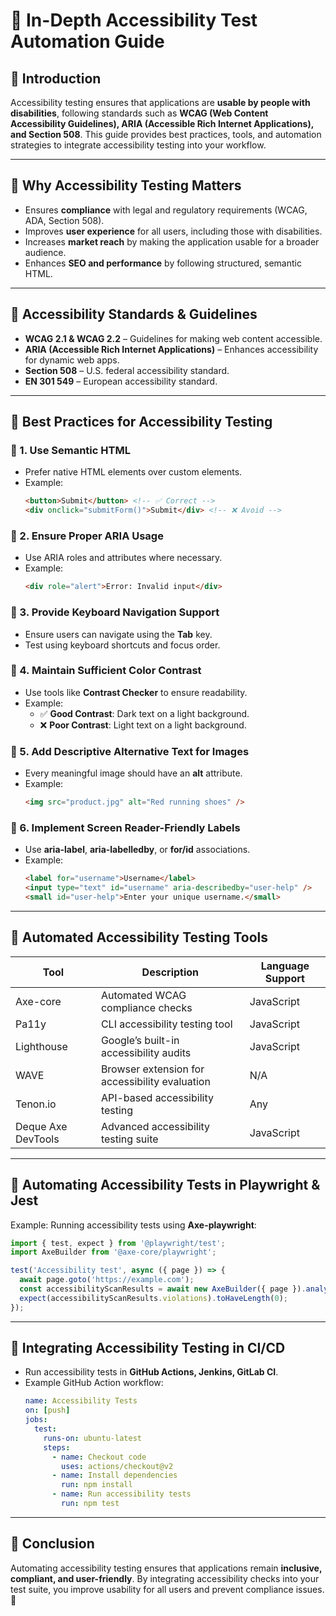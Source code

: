 # 📌 In-Depth Accessibility Test Automation Guide

## 🚀 Introduction
Accessibility testing ensures that applications are **usable by people with disabilities**, following standards such as **WCAG (Web Content Accessibility Guidelines), ARIA (Accessible Rich Internet Applications), and Section 508**. This guide provides best practices, tools, and automation strategies to integrate accessibility testing into your workflow.

---

## 📌 Why Accessibility Testing Matters

- Ensures **compliance** with legal and regulatory requirements (WCAG, ADA, Section 508).
- Improves **user experience** for all users, including those with disabilities.
- Increases **market reach** by making the application usable for a broader audience.
- Enhances **SEO and performance** by following structured, semantic HTML.

---

## 📌 Accessibility Standards & Guidelines

- **WCAG 2.1 & WCAG 2.2** – Guidelines for making web content accessible.
- **ARIA (Accessible Rich Internet Applications)** – Enhances accessibility for dynamic web apps.
- **Section 508** – U.S. federal accessibility standard.
- **EN 301 549** – European accessibility standard.

---

## 📌 Best Practices for Accessibility Testing

### 🔹 1. Use Semantic HTML
- Prefer native HTML elements over custom elements.
- Example:
  ```html
  <button>Submit</button> <!-- ✅ Correct -->
  <div onclick="submitForm()">Submit</div> <!-- ❌ Avoid -->
  ```

### 🔹 2. Ensure Proper ARIA Usage
- Use ARIA roles and attributes where necessary.
- Example:
  ```html
  <div role="alert">Error: Invalid input</div>
  ```

### 🔹 3. Provide Keyboard Navigation Support
- Ensure users can navigate using the **Tab** key.
- Test using keyboard shortcuts and focus order.

### 🔹 4. Maintain Sufficient Color Contrast
- Use tools like **Contrast Checker** to ensure readability.
- Example:
  - ✅ **Good Contrast**: Dark text on a light background.
  - ❌ **Poor Contrast**: Light text on a light background.

### 🔹 5. Add Descriptive Alternative Text for Images
- Every meaningful image should have an **alt** attribute.
- Example:
  ```html
  <img src="product.jpg" alt="Red running shoes" />
  ```

### 🔹 6. Implement Screen Reader-Friendly Labels
- Use **aria-label**, **aria-labelledby**, or **for/id** associations.
- Example:
  ```html
  <label for="username">Username</label>
  <input type="text" id="username" aria-describedby="user-help" />
  <small id="user-help">Enter your unique username.</small>
  ```

---

## 📌 Automated Accessibility Testing Tools

| Tool            | Description                               | Language Support |
|----------------|--------------------------------|-----------------|
| Axe-core       | Automated WCAG compliance checks | JavaScript |
| Pa11y         | CLI accessibility testing tool  | JavaScript |
| Lighthouse    | Google’s built-in accessibility audits | JavaScript |
| WAVE           | Browser extension for accessibility evaluation | N/A |
| Tenon.io       | API-based accessibility testing | Any |
| Deque Axe DevTools | Advanced accessibility testing suite | JavaScript |

---

## 📌 Automating Accessibility Tests in Playwright & Jest

Example: Running accessibility tests using **Axe-playwright**:

```typescript
import { test, expect } from '@playwright/test';
import AxeBuilder from '@axe-core/playwright';

test('Accessibility test', async ({ page }) => {
  await page.goto('https://example.com');
  const accessibilityScanResults = await new AxeBuilder({ page }).analyze();
  expect(accessibilityScanResults.violations).toHaveLength(0);
});
```

---

## 📌 Integrating Accessibility Testing in CI/CD

- Run accessibility tests in **GitHub Actions, Jenkins, GitLab CI**.
- Example GitHub Action workflow:
  ```yaml
  name: Accessibility Tests
  on: [push]
  jobs:
    test:
      runs-on: ubuntu-latest
      steps:
        - name: Checkout code
          uses: actions/checkout@v2
        - name: Install dependencies
          run: npm install
        - name: Run accessibility tests
          run: npm test
  ```

---

## 🎯 Conclusion
Automating accessibility testing ensures that applications remain **inclusive, compliant, and user-friendly**. By integrating accessibility checks into your test suite, you improve usability for all users and prevent compliance issues. 🚀

